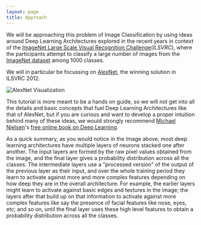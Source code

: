 ```yaml
---
layout: page
title: Approach
---
```


<!-- <p class="message">
  Sample Message
</p> -->
<!-- $$a^2 + b^2 = c^2$$ -->

We will be approaching this problem of Image Classification by using ideas around Deep Learning Architectures explored in the recent years in context of the [ImageNet Large Scale Visual Recognition Challenge](http://www.image-net.org/challenges/LSVRC/)(*ILSVRC*),
where the participants attempt to classify a large number of images from the [ImageNet dataset](http://image-net.org/) among 1000 classes.

  We will in particular be focussing on [AlexNet](http://papers.nips.cc/paper/4824-imagenet-classification-w), the winning solution in ILSVRC 2012.

  ![AlexNet Visualization](http://image.slidesharecdn.com/pydatatalk-150729202131-lva1-app6892/95/deep-learning-with-python-pydata-seattle-2015-35-638.jpg?cb=1438315555)

  This tutorial is more meant to be a hands on guide, so we will not get into all the details and basic concepts that fuel Deep Learning Architectures like that of AlexNet, but if you are curious and want to develop a proper intuition behind many of these ideas, we would strongly recommend [Michael Nielsen](http://michaelnielsen.org/)'s [free online book on Deep Learning](http://neuralnetworksanddeeplearning.com/).   

As a quick summary, as you would notice in the Image above, most deep learning architectures have multiple layers of neurons stacked one after another. The input layers are formed by the raw pixel values obtained from the image, and the final layer gives a probability distribution across all the classes. The intermediate layers use a "processed version" of the output of the previous layer as their input, and over the whole training period they learn to activate against more and more complex features depending on how deep they are in the overall architecture. For example, the earlier layers might learn to activate against basic edges and textures in the image; the layers after that build up on that information to activate against more complex features like say the presence of facial features like nose, eyes, etc; and so on, until the final layer uses these high level features to obtain a probability distribution across all the classes.
